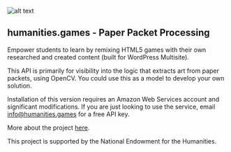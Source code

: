 ![alt text](https://assets.humanities.games/images/letterhead.png "humanities.games")
## humanities.games - Paper Packet Processing

Empower students to learn by remixing HTML5 games with their own researched and created content (built for WordPress Multisite). 

This API is primarily for visibility into the logic that extracts art from paper packets, using OpenCV. You could use this as a model to develop your own solution.

Installation of this version requires an Amazon Web Services account and significant modifications. If you are just looking to use the service, email info@humanities.games for a free API key.

More about the project [here](https://humanities.games).

This project is supported by the National Endowment for the Humanities.
